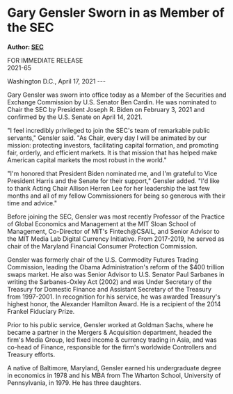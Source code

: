 Gary Gensler Sworn in as Member of the SEC
==========================================

**Author: [SEC](https://www.sec.gov/news/press-release/2021-65)**

FOR IMMEDIATE RELEASE\
2021-65

Washington D.C., April 17, 2021 ---

Gary Gensler was sworn into office today as a Member of the Securities and Exchange Commission by U.S. Senator Ben Cardin. He was nominated to Chair the SEC by President Joseph R. Biden on February 3, 2021 and confirmed by the U.S. Senate on April 14, 2021.

"I feel incredibly privileged to join the SEC's team of remarkable public servants," Gensler said. "As Chair, every day I will be animated by our mission: protecting investors, facilitating capital formation, and promoting fair, orderly, and efficient markets. It is that mission that has helped make American capital markets the most robust in the world."

"I'm honored that President Biden nominated me, and I'm grateful to Vice President Harris and the Senate for their support," Gensler added. "I'd like to thank Acting Chair Allison Herren Lee for her leadership the last few months and all of my fellow Commissioners for being so generous with their time and advice."

Before joining the SEC, Gensler was most recently Professor of the Practice of Global Economics and Management at the MIT Sloan School of Management, Co-Director of MIT's Fintech@CSAIL, and Senior Advisor to the MIT Media Lab Digital Currency Initiative. From 2017-2019, he served as chair of the Maryland Financial Consumer Protection Commission.

Gensler was formerly chair of the U.S. Commodity Futures Trading Commission, leading the Obama Administration's reform of the $400 trillion swaps market. He also was Senior Advisor to U.S. Senator Paul Sarbanes in writing the Sarbanes-Oxley Act (2002) and was Under Secretary of the Treasury for Domestic Finance and Assistant Secretary of the Treasury from 1997-2001. In recognition for his service, he was awarded Treasury's highest honor, the Alexander Hamilton Award. He is a recipient of the 2014 Frankel Fiduciary Prize.

Prior to his public service, Gensler worked at Goldman Sachs, where he became a partner in the Mergers & Acquisition department, headed the firm's Media Group, led fixed income & currency trading in Asia, and was co-head of Finance, responsible for the firm's worldwide Controllers and Treasury efforts.

A native of Baltimore, Maryland, Gensler earned his undergraduate degree in economics in 1978 and his MBA from The Wharton School, University of Pennsylvania, in 1979. He has three daughters.
